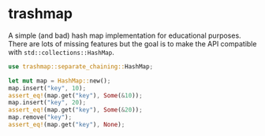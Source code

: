 # trashmap

A simple (and bad) hash map implementation for educational purposes.
There are lots of missing features but the goal is to make the API
compatible with `std::collections::HashMap`. 

```rust
use trashmap::separate_chaining::HashMap;

let mut map = HashMap::new();
map.insert("key", 10);
assert_eq!(map.get("key"), Some(&10));
map.insert("key", 20);
assert_eq!(map.get("key"), Some(&20));
map.remove("key");
assert_eq!(map.get("key"), None);
```

